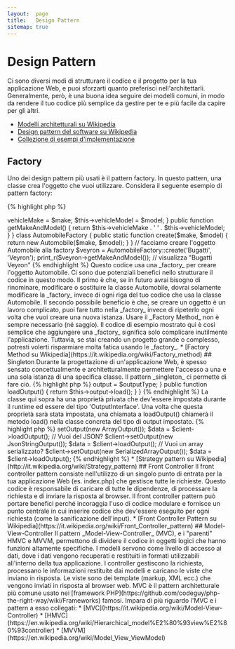 ```yaml
---
layout:  page
title:   Design Pattern
sitemap: true
---
```


# Design Pattern

Ci sono diversi modi di strutturare il codice e il progetto per la tua
applicazione Web, e puoi sforzarti quanto preferisci nell'architettarli.
Generalmente, però, è una buona idea seguire dei modelli comuni, in modo da
rendere il tuo codice più semplice da gestire per te e più facile da capire per
gli altri.

* [Modelli architetturali su Wikipedia](https://en.wikipedia.org/wiki/Architectural_pattern)
* [Design pattern del software su Wikipedia](https://en.wikipedia.org/wiki/Software_design_pattern)
* [Collezione di esempi d'implementazione](https://github.com/domnikl/DesignPatternsPHP)

## Factory

Uno dei design pattern più usati è il pattern factory. In questo pattern, una
classe crea l'oggetto che vuoi utilizzare. Considera il seguente esempio di
pattern factory:

{% highlight php %}
<?php
class Automobile
{
    private $vehicleMake;
    private $vehicleModel;

    public function __construct($make, $model)
    {
        $this->vehicleMake = $make;
        $this->vehicleModel = $model;
    }

    public function getMakeAndModel()
    {
        return $this->vehicleMake . ' ' . $this->vehicleModel;
    }
}

class AutomobileFactory
{
    public static function create($make, $model)
    {
        return new Automobile($make, $model);
    }
}

// facciamo creare l'oggetto Automobile alla factory
$veyron = AutomobileFactory::create('Bugatti', 'Veyron');

print_r($veyron->getMakeAndModel()); // visualizza "Bugatti Veyron"
{% endhighlight %}

Questo codice usa una _factory_ per creare l'oggetto Automobile. Ci sono due
potenziali benefici nello strutturare il codice in questo modo. Il primo è che,
se in futuro avrai bisogno di rinominare, modificare o sostituire la classe
Automobile, dovrai solamente modificare la _factory_ invece di ogni riga del tuo
codice che usa la classe Automobile. Il secondo possibile beneficio è che, se
creare un oggetto è un lavoro complicato, puoi fare tutto nella _factory_ invece
di ripeterlo ogni volta che vuoi creare una nuova istanza.

Usare il _Factory Method_ non è sempre necessario (né saggio). Il codice di
esempio mostrato qui è così semplice che aggiungere una _factory_ significa solo
complicare inutilmente l'applicazione. Tuttavia, se stai creando un progetto
grande o complesso, potresti volerti risparmiare molta fatica usando le
_factory_.

* [Factory Method su Wikipedia](https://it.wikipedia.org/wiki/Factory_method)

## Singleton

Durante la progettazione di un'applicazione Web, è spesso sensato
concettualmente e architetturalmente permettere l'accesso a una e una sola
istanza di una specifica classe. Il pattern _singleton_ ci permette di fare ciò.

{% highlight php %}
<?php
class Singleton
{
    /**
     * Returns the *Singleton* instance of this class.
     *
     * @staticvar Singleton $instance The *Singleton* instances of this class.
     *
     * @return Singleton The *Singleton* instance.
     */
    public static function getInstance()
    {
        static $instance = null;
        if (null === $instance) {
            $instance = new static();
        }

        return $instance;
    }

    /**
     * Protected constructor to prevent creating a new instance of the
     * *Singleton* via the `new` operator from outside of this class.
     */
    protected function __construct()
    {
    }

    /**
     * Private clone method to prevent cloning of the instance of the
     * *Singleton* instance.
     *
     * @return void
     */
    private function __clone()
    {
    }

    /**
     * Private unserialize method to prevent unserializing of the *Singleton*
     * instance.
     *
     * @return void
     */
    private function __wakeup()
    {
    }
}

class SingletonChild extends Singleton
{
}

$obj = Singleton::getInstance();
var_dump($obj === Singleton::getInstance());             // bool(true)

$anotherObj = SingletonChild::getInstance();
var_dump($anotherObj === Singleton::getInstance());      // bool(false)

var_dump($anotherObj === SingletonChild::getInstance()); // bool(true)
{% endhighlight %}

Il codice qui sopra implementa il pattern singleton usando una
[variabile *statica*](http://php.net/language.variables.scope#language.variables.scope.static)
e il metodo statico di creazione `getInstance()`.

* Il costruttore
[`__construct`](http://php.net/language.oop5.decon#object.construct) è
dichiarato protetto per impedire la creazione di una nuova istanza fuori dalla
classe tramite l'operatore `new`.

* Il metodo magico
[`__clone`](http://php.net/language.oop5.cloning#object.clone) è dichiarato
privato per impedire la clonazione di un'istanza della classe tramite
l'operatore [`clone`](http://php.net/language.oop5.cloning).

* Il metodo magico
[`__wakeup`](http://php.net/language.oop5.magic#object.wakeup) è dichiarato
privato per impedire la deserializzazione di un'istanza della classe tramite la
funzione globale [`unserialize()`](http://php.net/function.unserialize).

* Una nuova istanza è creata tramite [binding statico dinamico](http://php.net/language.oop5.late-static-bindings)
nel metodo statico di creazione `getInstance()` con la parole chiave `static`.
Questo permette di estendere la classe di esempio `Singleton`.

Dovresti fare molta attenzione quando usi il pattern singleton, poiché per sua
natura introduce uno stato globale nella tua applicazione, riducendo la
testabilità. Nella maggior parte dei casi, l'iniezione delle dipendenze può (e
dovrebbe) essere usata al posto di una classe singleton. Usando l'iniezione
delle dipendenze eviti di introdurre un legame superfluo nel design della tua
applicazione, perché l'oggetto che usa la risorsa condivisa o globale non deve
conoscere alcuna classe concretamente definita.

* [Singleton su Wikipedia](https://it.wikipedia.org/wiki/Singleton)

## Strategy

Con lo strategy pattern puoi incapsulare famiglie di algoritmi specifici,
facendo in modo che la classe responsabile per la creazione di un particolare
algoritmo non conosca la vera implementazione. Ci sono diverse variazioni dello
strategy pattern, la più semplice delle quali è presentata qui sotto.

Questo primo snippet di codice delinea una famiglia di algoritmi; potresti
volere un array serializzato, una stringa JSON o un semplice array di dati:

{% highlight php %}
<?php

interface OutputInterface
{
    public function load();
}

class SerializedArrayOutput implements OutputInterface
{
    public function load()
    {
        return serialize($arrayOfData);
    }
}

class JsonStringOutput implements OutputInterface
{
    public function load()
    {
        return json_encode($arrayOfData);
    }
}

class ArrayOutput implements OutputInterface
{
    public function load()
    {
        return $arrayOfData;
    }
}
{% endhighlight %}

Incapsulando gli algoritmi permetti agli sviluppatori di aggiungere altri tipi
di output senza che questo influisca sul codice che li utilizza.

Avrai notato che ogni classe concreta di 'output' implementa una
'OutputInterface'. In questo modo, in primo luogo, si fornisce una serie di
regole a cui tutte le implementazioni si dovranno attenere. Inoltre,
implementando un'interfaccia comune potrai utilizzare il [Type Hinting](http://php.net/language.oop5.typehinting)
per assicurarti che il client stia effettivamente utilizzando un oggetto del
tipo corretto (in questo caso 'OutputInterface').

Il prossimo snippet mostra come una classe può usare uno di questi algoritmi e,
ancora meglio, impostare quello preferito durante il runtime:

{% highlight php %}
<?php
class SomeClient
{
    private $output;

    public function setOutput(OutputInterface $outputType)
    {
        $this->output = $outputType;
    }

    public function loadOutput()
    {
        return $this->output->load();
    }
}
{% endhighlight %}

La classe qui sopra ha una proprietà privata che dev'essere impostata durante il
runtime ed essere del tipo 'OutputInterface'. Una volta che questa proprietà
sarà stata impostata, una chiamata a loadOutput() chiamerà il metodo load()
nella classe concreta del tipo di output impostato.

{% highlight php %}
<?php
$client = new SomeClient();

// Vuoi un array?
$client->setOutput(new ArrayOutput());
$data = $client->loadOutput();

// Vuoi del JSON?
$client->setOutput(new JsonStringOutput());
$data = $client->loadOutput();

// Vuoi un array serializzato?
$client->setOutput(new SerializedArrayOutput());
$data = $client->loadOutput();

{% endhighlight %}

* [Strategy pattern su Wikipedia](http://it.wikipedia.org/wiki/Strategy_pattern)

## Front Controller

Il front controller pattern consiste nell'utilizzo di un singolo punto di
entrata per la tua applicazione Web (es. index.php) che gestisce tutte le
richieste. Questo codice è responsabile di caricare di tutte le dipendenze, di
processare la richiesta e di inviare la risposta al browser. Il front controller
pattern può portare benefici perché incoraggia l'uso di codice modulare e
fornisce un punto centrale in cui inserire codice che dev'essere eseguito per
ogni richiesta (come la sanificazione dell'input).

* [Front Controller Pattern su Wikipedia](https://it.wikipedia.org/wiki/Front_Controller_pattern)

## Model-View-Controller

Il pattern _Model-View-Controller_ (MVC), e i "parenti" HMVC e MVVM, permettono
di dividere il codice in oggetti logici che hanno funzioni altamente specifiche.
I modelli servono come livello di accesso ai dati, dove i dati vengono
recuperati e restituiti in formati utilizzabili all'interno della tua
applicazione. I controller gestiscono la richiesta, processano le informazioni
restituite dai modelli e caricano le viste che inviano in risposta. Le viste
sono dei template (markup, XML ecc.) che vengono inviati in risposta al browser
web.

MVC è il pattern architetturale più comune usato nei
[framework PHP](https://github.com/codeguy/php-the-right-way/wiki/Frameworks)
famosi.

Impara di più riguardo l'MVC e i pattern a esso collegati:

* [MVC](https://it.wikipedia.org/wiki/Model-View-Controller)
* [HMVC](https://en.wikipedia.org/wiki/Hierarchical_model%E2%80%93view%E2%80%93controller)
* [MVVM](https://en.wikipedia.org/wiki/Model_View_ViewModel)
